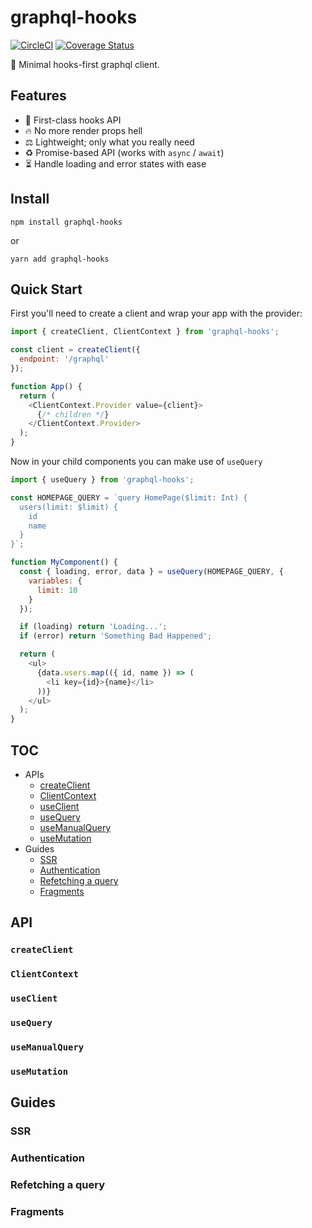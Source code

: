 # graphql-hooks

[![CircleCI](https://circleci.com/gh/nearform/graphql-hooks/tree/master.svg?style=svg)](https://circleci.com/gh/nearform/graphql-hooks/tree/master)
[![Coverage Status](https://coveralls.io/repos/github/nearform/graphql-hooks/badge.svg?branch=master)](https://coveralls.io/github/nearform/graphql-hooks?branch=master)

🎣 Minimal hooks-first graphql client.

## Features

- 🥇 First-class hooks API
- 🔥 No more render props hell
- ⚖️ Lightweight; only what you really need
- ️️♻️ Promise-based API (works with `async` / `await`)
- ⏳ Handle loading and error states with ease

## Install

`npm install graphql-hooks`

or

`yarn add graphql-hooks`

## Quick Start

First you'll need to create a client and wrap your app with the provider:

```js
import { createClient, ClientContext } from 'graphql-hooks';

const client = createClient({
  endpoint: '/graphql'
});

function App() {
  return (
    <ClientContext.Provider value={client}>
      {/* children */}
    </ClientContext.Provider>
  );
}
```

Now in your child components you can make use of `useQuery`

```js
import { useQuery } from 'graphql-hooks';

const HOMEPAGE_QUERY = `query HomePage($limit: Int) {
  users(limit: $limit) {
    id
    name
  }
}`;

function MyComponent() {
  const { loading, error, data } = useQuery(HOMEPAGE_QUERY, {
    variables: {
      limit: 10
    }
  });

  if (loading) return 'Loading...';
  if (error) return 'Something Bad Happened';

  return (
    <ul>
      {data.users.map(({ id, name }) => (
        <li key={id}>{name}</li>
      ))}
    </ul>
  );
}
```

## TOC

- APIs
  - [createClient](#createClient)
  - [ClientContext](#ClientContext)
  - [useClient](#useClient)
  - [useQuery](#useQuery)
  - [useManualQuery](#useManualQuery)
  - [useMutation](#useMutation)
- Guides
  - [SSR](#SSR)
  - [Authentication](#Authentication)
  - [Refetching a query](#Refetching-a-query)
  - [Fragments](#Fragments)

## API

### `createClient`

### `ClientContext`

### `useClient`

### `useQuery`

### `useManualQuery`

### `useMutation`

## Guides

### SSR

### Authentication

### Refetching a query

### Fragments
